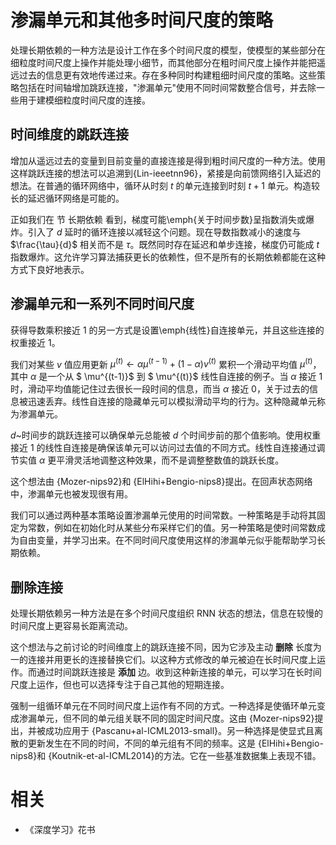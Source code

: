 


# 渗漏单元和其他多时间尺度的策略

处理长期依赖的一种方法是设计工作在多个时间尺度的模型，使模型的某些部分在细粒度时间尺度上操作并能处理小细节，而其他部分在粗时间尺度上操作并能把遥远过去的信息更有效地传递过来。存在多种同时构建粗细时间尺度的策略。这些策略包括在时间轴增加跳跃连接，"渗漏单元"使用不同时间常数整合信号，并去除一些用于建模细粒度时间尺度的连接。


## 时间维度的跳跃连接

增加从遥远过去的变量到目前变量的直接连接是得到粗时间尺度的一种方法。使用这样跳跃连接的想法可以追溯到{Lin-ieeetnn96}，紧接是向前馈网络引入延迟的想法。在普通的循环网络中，循环从时刻 $t$ 的单元连接到时刻 $t+1$ 单元。构造较长的延迟循环网络是可能的。

正如我们在 节 长期依赖 看到，梯度可能\emph{关于时间步数}呈指数消失或爆炸。引入了 $d$ 延时的循环连接以减轻这个问题。现在导数指数减小的速度与 $\frac{\tau}{d}$ 相关而不是 $\tau$。既然同时存在延迟和单步连接，梯度仍可能成 $t$ 指数爆炸。这允许学习算法捕获更长的依赖性，但不是所有的长期依赖都能在这种方式下良好地表示。



## 渗漏单元和一系列不同时间尺度

获得导数乘积接近 1 的另一方式是设置\emph{线性}自连接单元，并且这些连接的权重接近 1。

我们对某些 $v$ 值应用更新 $\mu^{(t)} \gets \alpha \mu^{(t-1)} + (1-\alpha) v^{(t)}$ 累积一个滑动平均值 $\mu^{(t)}$，其中 $\alpha$ 是一个从 $ \mu^{(t-1)}$ 到 $ \mu^{(t)}$ 线性自连接的例子。当 $\alpha$ 接近 1 时，滑动平均值能记住过去很长一段时间的信息，而当 $\alpha$ 接近 0，关于过去的信息被迅速丢弃。线性自连接的隐藏单元可以模拟滑动平均的行为。这种隐藏单元称为渗漏单元。

$d$~时间步的跳跃连接可以确保单元总能被 $d$ 个时间步前的那个值影响。使用权重接近 1 的线性自连接是确保该单元可以访问过去值的不同方式。线性自连接通过调节实值 $\alpha$ 更平滑灵活地调整这种效果，而不是调整整数值的跳跃长度。

这个想法由 {Mozer-nips92}和 {ElHihi+Bengio-nips8}提出。在回声状态网络中，渗漏单元也被发现很有用。

我们可以通过两种基本策略设置渗漏单元使用的时间常数。一种策略是手动将其固定为常数，例如在初始化时从某些分布采样它们的值。另一种策略是使时间常数成为自由变量，并学习出来。在不同时间尺度使用这样的渗漏单元似乎能帮助学习长期依赖。


## 删除连接

处理长期依赖另一种方法是在多个时间尺度组织 RNN 状态的想法，信息在较慢的时间尺度上更容易长距离流动。

这个想法与之前讨论的时间维度上的跳跃连接不同，因为它涉及主动 **删除** 长度为一的连接并用更长的连接替换它们。以这种方式修改的单元被迫在长时间尺度上运作。而通过时间跳跃连接是 **添加** 边。收到这种新连接的单元，可以学习在长时间尺度上运作，但也可以选择专注于自己其他的短期连接。


强制一组循环单元在不同时间尺度上运作有不同的方式。一种选择是使循环单元变成渗漏单元，但不同的单元组关联不同的固定时间尺度。这由 {Mozer-nips92}提出，并被成功应用于 {Pascanu+al-ICML2013-small}。另一种选择是使显式且离散的更新发生在不同的时间，不同的单元组有不同的频率。这是 {ElHihi+Bengio-nips8}和 {Koutnik-et-al-ICML2014}的方法。它在一些基准数据集上表现不错。



# 相关

- 《深度学习》花书
